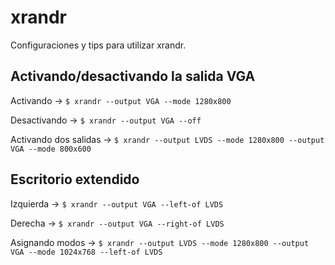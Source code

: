 # xrandr

Configuraciones y tips para utilizar xrandr.

## Activando/desactivando la salida VGA

Activando -> ```$ xrandr --output VGA --mode 1280x800```

Desactivando -> ```$ xrandr --output VGA --off```

Activando dos salidas -> ```$ xrandr --output LVDS --mode 1280x800 --output VGA --mode 800x600```

## Escritorio extendido

Izquierda -> ```$ xrandr --output VGA --left-of LVDS```

Derecha -> ```$ xrandr --output VGA --right-of LVDS```

Asignando modos -> ```$ xrandr --output LVDS --mode 1280x800 --output VGA --mode 1024x768 --left-of LVDS```